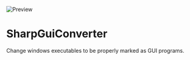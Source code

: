 ![Preview](/Assets/Example.gif)

# SharpGuiConverter
Change windows executables to be properly marked as GUI programs.
